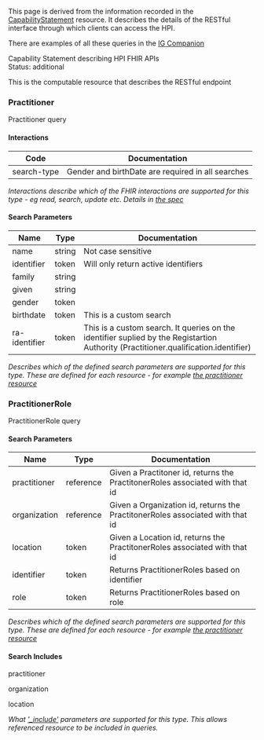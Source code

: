 This page is derived from the information recorded in the [CapabilityStatement](CapabilityStatement-HpiCapabilityStatement.html) 
resource.
It describes the details of the RESTful interface through which clients can access the HPI.

There are examples of all these queries in the [IG Companion](companion.html)

Capability Statement describing HPI FHIR APIs  
Status: additional

This is the computable resource that describes the RESTful endpoint




### Practitioner

Practitioner query


#### Interactions

| Code | Documentation |
| --- | --- |
| search-type | Gender and birthDate are required in all searches |

_Interactions describe which of the FHIR interactions are supported for this type - eg read, search, update etc. Details in [the spec](http://hl7.org/fhir/valueset-type-restful-interaction.html)_



#### Search Parameters

| Name | Type | Documentation |
| --- | --- | --- |
| name | string | Not case sensitive |
| identifier | token | Will only return active identifiers |
| family | string |  |
| given | string |  |
| gender | token |  |
| birthdate | token | This is a custom search |
| ra-identifier | token | This is a custom search. It queries on the identifier suplied by the Registartion Authority (Practitioner.qualification.identifier) |

_Describes which of the defined search parameters are supported for this type. These are defined for each resource - 
for example [the practitioner resource](http://hl7.org/fhir/practitioner.html#search)_





### PractitionerRole

PractitionerRole query




#### Search Parameters

| Name | Type | Documentation |
| --- | --- | --- |
| practitioner | reference | Given a Practitoner id, returns the PractitonerRoles associated with that id |
| organization | reference | Given a Organization id, returns the PractitonerRoles associated with that id |
| location | token | Given a Location id, returns the PractitonerRoles associated with that id |
| identifier | token | Returns PractitionerRoles based on identifier |
| role | token | Returns PractitionerRoles based on role |

_Describes which of the defined search parameters are supported for this type. These are defined for each resource - 
for example [the practitioner resource](http://hl7.org/fhir/practitioner.html#search)_


#### Search Includes

practitioner 

organization 

location 


_What ['_include'](http://hl7.org/fhir/search.html#include) parameters are supported for this type. This allows referenced resource to be included in queries._




